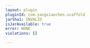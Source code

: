 ```yaml
---
layout: plugin
pluginId: com.yangxiaochen.scaffold
jarSha1: INVALID
isJarAvailable: true
error: NONE
violations: []

---
```

